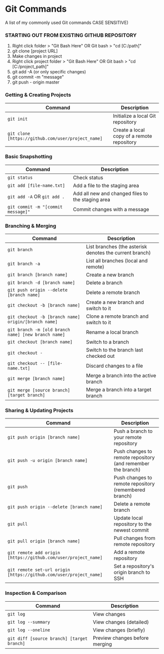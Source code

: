 Git Commands
============

A list of my commonly used Git commands CASE SENSITIVE)

### STARTING OUT FROM EXISTING GITHUB REPOSITORY
1. Right click folder > "Git Bash Here" OR Git bash > "cd [C:/path]"
2. git clone [project URL]
3. Make changes in project
4. Right click project folder > "Git Bash Here" OR Git bash > "cd [C:/project_path]"
5. git add -A (or only specific changes)
6. git commit -m "message"
7. git push - origin master


### Getting & Creating Projects

| Command | Description |
| ------- | ----------- |
| `git init` | Initialize a local Git repository |
| `git clone [https://github.com/user/project_name]` | Create a local copy of a remote repository |

### Basic Snapshotting

| Command | Description |
| ------- | ----------- |
| `git status` | Check status |
| `git add [file-name.txt]` | Add a file to the staging area |
| `git add -A` OR `git add .`| Add all new and changed files to the staging area |
| `git commit -m "[commit message]"` | Commit changes with a message |

### Branching & Merging

| Command | Description |
| ------- | ----------- |
| `git branch` | List branches (the asterisk denotes the current branch) |
| `git branch -a` | List all branches (local and remote) |
| `git branch [branch name]` | Create a new branch |
| `git branch -d [branch name]` | Delete a branch |
| `git push origin --delete [branch name]` | Delete a remote branch |
| `git checkout -b [branch name]` | Create a new branch and switch to it |
| `git checkout -b [branch name] origin/[branch name]` | Clone a remote branch and switch to it |
| `git branch -m [old branch name] [new branch name]` | Rename a local branch |
| `git checkout [branch name]` | Switch to a branch |
| `git checkout -` | Switch to the branch last checked out |
| `git checkout -- [file-name.txt]` | Discard changes to a file |
| `git merge [branch name]` | Merge a branch into the active branch |
| `git merge [source branch] [target branch]` | Merge a branch into a target branch |

### Sharing & Updating Projects

| Command | Description |
| ------- | ----------- |
| `git push origin [branch name]` | Push a branch to your remote repository |
| `git push -u origin [branch name]` | Push changes to remote repository (and remember the branch) |
| `git push` | Push changes to remote repository (remembered branch) |
| `git push origin --delete [branch name]` | Delete a remote branch |
| `git pull` | Update local repository to the newest commit |
| `git pull origin [branch name]` | Pull changes from remote repository |
| `git remote add origin [https://github.com/user/project_name]` | Add a remote repository |
| `git remote set-url origin [https://github.com/user/project_name]` | Set a repository's origin branch to SSH |

### Inspection & Comparison

| Command | Description |
| ------- | ----------- |
| `git log` | View changes |
| `git log --summary` | View changes (detailed) |
| `git log --oneline` | View changes (briefly) |
| `git diff [source branch] [target branch]` | Preview changes before merging |
